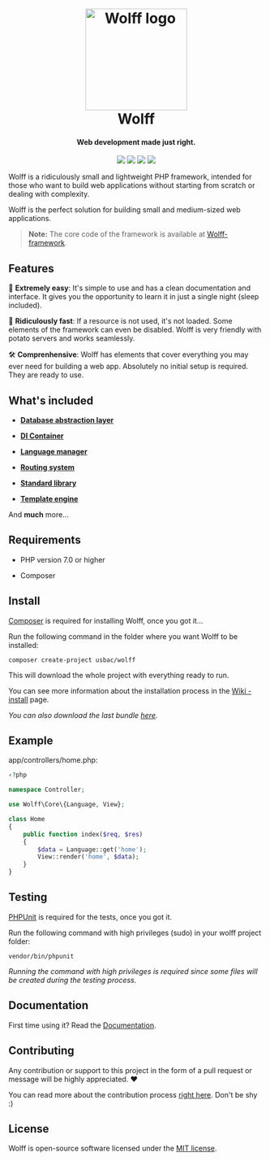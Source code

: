<h1 align="center">
  <img src="http://getwolff.com/logo.png" alt="Wolff logo" width="200">
  <br>
  Wolff
  <br>
</h1>

<h4 align="center">Web development made just right.</h4>

<p align="center">
<img src="https://img.shields.io/badge/stability-stable-green.svg">
<a href="https://packagist.org/packages/usbac/wolff"><img src="https://poser.pugx.org/usbac/wolff/d/total.svg"></a>
<img src="https://img.shields.io/badge/version-3.2.0-blue.svg">
<img src="https://img.shields.io/badge/license-MIT-orange.svg">
</p>

Wolff is a ridiculously small and lightweight PHP framework, intended for those who want to build web applications without starting from scratch or dealing with complexity. 

Wolff is the perfect solution for building small and medium-sized web applications.

> **Note:** The core code of the framework is available at [Wolff-framework](https://github.com/usbac/wolff-framework).

## Features

📓 **Extremely easy**: It's simple to use and has a clean documentation and interface. It gives you the opportunity to learn it in just a single night (sleep included).

🚀 **Ridiculously fast**: If a resource is not used, it's not loaded. Some elements of the framework can even be disabled. Wolff is very friendly with potato servers and works seamlessly.

🛠️ **Comprenhensive**: Wolff has elements that cover everything you may ever need for building a web app. Absolutely no initial setup is required. They are ready to use.

## What's included

* [**Database abstraction layer**](https://github.com/Usbac/wolff/wiki/Database)

* [**DI Container**](https://github.com/Usbac/wolff/wiki/Container)

* [**Language manager**](https://github.com/Usbac/wolff/wiki/Language)

* [**Routing system**](https://github.com/Usbac/wolff/wiki/Routes)

* [**Standard library**](https://github.com/Usbac/wolff/wiki/Standard-library)

* [**Template engine**](https://github.com/Usbac/wolff/wiki/Template)

And **much** more...

## Requirements

* PHP version 7.0 or higher

* Composer

## Install

[Composer](https://getcomposer.org/) is required for installing Wolff, once you got it...

Run the following command in the folder where you want Wolff to be installed:

```
composer create-project usbac/wolff
```

This will download the whole project with everything ready to run.

You can see more information about the installation process in the [Wiki - install](https://github.com/Usbac/Wolff/wiki/Installation) page.

_You can also download the last bundle [here](https://github.com/Usbac/wolff/releases/download/v3.1.0/wolff-bundle.zip)._

## Example

app/controllers/home.php:
```php
‹?php

namespace Controller;

use Wolff\Core\{Language, View};

class Home
{
    public function index($req, $res)
    {
        $data = Language::get('home');    
        View::render('home', $data);
    }
}
```

## Testing

[PHPUnit](https://phpunit.de) is required for the tests, once you got it.

Run the following command with high privileges (sudo) in your wolff project folder:

```
vendor/bin/phpunit
```

_Running the command with high privileges is required since some files will be created during the testing process._

## Documentation

First time using it? Read the [Documentation](https://getwolff.com/doc/3.x/home).

## Contributing

Any contribution or support to this project in the form of a pull request or message will be highly appreciated. ❤️

You can read more about the contribution process [right here](CONTRIBUTING.md). Don't be shy :)

## License

Wolff is open-source software licensed under the [MIT license](https://github.com/Usbac/Wolff/blob/master/LICENSE).
